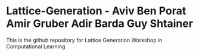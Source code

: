 # Lattice-Generation - Aviv Ben Porat Amir Gruber Adir Barda Guy Shtainer

This is the github repository for Lattice Generation Workshop in Computational Learning
